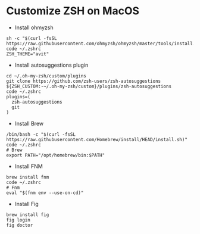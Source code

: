 # Customize ZSH on MacOS

- Install ohmyzsh 
```
sh -c "$(curl -fsSL https://raw.githubusercontent.com/ohmyzsh/ohmyzsh/master/tools/install.sh)"
code ~/.zshrc
ZSH_THEME="avit"
```

- Install autosuggestions plugin
```
cd ~/.oh-my-zsh/custom/plugins
git clone https://github.com/zsh-users/zsh-autosuggestions ${ZSH_CUSTOM:-~/.oh-my-zsh/custom}/plugins/zsh-autosuggestions
code ~/.zshrc
plugins=(
  zsh-autosuggestions
  git
)
```

- Install Brew
```
/bin/bash -c "$(curl -fsSL https://raw.githubusercontent.com/Homebrew/install/HEAD/install.sh)"
code ~/.zshrc
# Brew
export PATH="/opt/homebrew/bin:$PATH"
```

- Install FNM
```
brew install fnm
code ~/.zshrc
# Fnm
eval "$(fnm env --use-on-cd)"
```

- Install Fig
```
brew install fig
fig login
fig doctor
```
